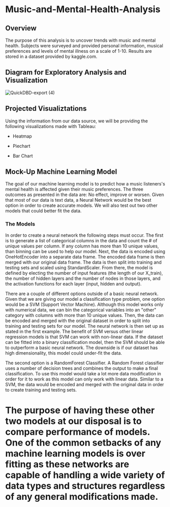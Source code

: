 # Music-and-Mental-Health-Analysis

## Overview

The purpose of this analysis is to uncover trends with music and mental health. Subjects were surveyed and provided personal information, musical preferences and levels of mental illness on a scale of 1-10. Results are stored in a dataset provided by kaggle.com. 


## Diagram for Exploratory Analysis and Visualization

![QuickDBD-export (4)](https://user-images.githubusercontent.com/114125836/235033066-1fe165c0-aed9-4772-b819-338bd5965c55.png)


## Projected Visualiztations

Using the information from our data source, we will be providing the following visualizations made with Tableau:

* Heatmap

* Piechart

* Bar Chart

## Mock-Up Machine Learning Model

The goal of our machine learning model is to predict how a music listeners's mental health is affected given their music preferences. The three outcomes as presented in the data are: No effect, improve or worsen. Given that most of our data is text data, a Neural Network would be the best option in order to create accurate models. We will also test out two other models that could better fit the data.

### The Models

In order to create a neural network the following steps must occur. The first is to generate a list of categorical columns in the data and count the # of unique values per column. If any column has more than 10 unique values, than binning can be used to help our model. Next, the data is encoded using OneHotEncoder into a separate data frame. The encoded data frame is then merged with our original data frame. The data is then split into training and testing sets and scaled using StandardScaler. From there, the model is defined by electing the number of input features (the length of our X_train), the number of hidden layers and the number of nodes in those layers, and the activation functions for each layer (input, hidden and output).

There are a couple of different options outside of a basic neural network. Given that we are giving our model a classification type problem, one option would be a SVM (Support Vector Machine). Although this model works only with numerical data, we can bin the categorical variables into an "other" category with columns with more than 10 unique values. Then, the data can be encoded and merged with the original dataset in order to split into training and testing sets for our model. The neural network is then set up as stated in the first example. The benefit of SVM versus other linear regression models is that SVM can work with non-linear data. If the dataset can be fitted into a binary classification model, then the SVM should be able to outperform a basic neural network. The downside is if our dataset has high dimensionality, this model could under-fit the data.

The second option is a RandomForest Classifier. A Random Forest classifier uses a number of decision trees and combines the output to make a final classification. To use this model would take a lot more data modification in order for it to work as this model can only work with linear data. Similar to a SVM, the data would be encoded and merged with the original data in order to create training and testing sets. 

The purpose of having these other two models at our disposal is to compare performance of models. One of the common setbacks of any machine learning models is over fitting as these networks are capable of handling a wide variety of data types and structures regardless of any general modifications made. 
=======
